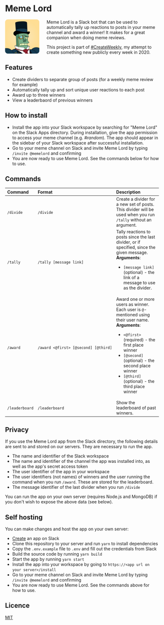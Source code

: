# Meme Lord

<img src="./memelord.png" alt="Meme Lord icon" width="112" height="112" align="left" style="margin-right: 24px" />

Meme Lord is a Slack bot that can be used to automatically tally up reactions to posts in your meme channel and award a winner! It makes for a great companion when doing meme reviews.

This project is part of [#CreateWeekly](https://dev.to/josephuspaye/createweekly-create-something-new-publicly-every-week-in-2020-1nh9), my attempt to create something new publicly every week in 2020.

## Features

-   Create dividers to separate group of posts (for a weekly meme review for example)
-   Automatically tally up and sort unique user reactions to each post
-   Award up to three winners
-   View a leaderbaord of previous winners

## How to install

-   Install the app into your Slack workspace by searching for "Meme Lord" on the Slack Apps directory. During installation, give the app permission to access your meme channel (e.g. _#random_). The app should appear in the sidebar of your Slack workspace after successful installation.
-   Go to your meme channel on Slack and invite Meme Lord by typing `/invite @memelord` and confirming
-   You are now ready to use Meme Lord. See the commands below for how to use.

## Commands

| Command        | Format                                                         | Description                                                                                                                                                                                                                                                                                                                     |
| :------------- | :------------------------------------------------------------- | :------------------------------------------------------------------------------------------------------------------------------------------------------------------------------------------------------------------------------------------------------------------------------------------------------------------------------ |
| `/divide`      | `/divide`                                                      | Create a divider for a new set of posts. This divider will be used when you run `/tally` without an argument.                                                                                                                                                                                                                   |
| `/tally`       | `/tally [message link]`                                        | Tally reactions to posts since the last divider, or if specified, since the given message. <br>**Arguments**: <ul><li><code>[message link]</code> (optional) - the link of a message to use as the divider.</li></ul>                                                                                                           |
| `/award`       | <code>/award&nbsp;<@first>&nbsp;[@second]&nbsp;[@third]</code> | Award one or more users as winner. Each user is `@`-mentioned using their user name. <br>**Arguments**: <ul><li><code>&lt;@first&gt;</code> (required) - the first place winner</li><li><code>[@second]</code> (optional) - the second place winner</li><li><code>[@third]</code> (optional) - the third place winner</li></ul> |
| `/leaderboard` | `/leaderboard`                                                 | Show the leaderboard of past winners.                                                                                                                                                                                                                                                                                           |

## Privacy

If you use the Meme Lord app from the Slack directory, the following details are sent to and stored on our servers. They are necessary to run the app.

-   The name and identifier of the Slack workspace
-   The name and identifier of the channel the app was installed into, as well as the app's secret access token
-   The user identifier of the app in your workspace
-   The user identifiers (not names) of winners and the user running the command when you run `/award`. These are stored for the leaderboard.
-   The message identifier of the last divider when you run `/divide`

You can run the app on your own server (requires Node.js and MongoDB) if you don't wish to expose the above data (see below).

## Self hosting

You can make changes and host the app on your own server:

-   [Create](https://api.slack.com/apps/new) an app on Slack
-   Clone this repository to your server and run `yarn` to install dependencies
-   Copy the `.env.example` file to `.env` and fill out the credentials from Slack
-   Build the source code by running `yarn build`
-   Start the app by running `yarn start`
-   Install the app into your workspace by going to `https://<app url on your server>/install`
-   Go to your meme channel on Slack and invite Meme Lord by typing `/invite @memelord` and confirming
-   You are now ready to use Meme Lord. See the commands above for how to use.

## Licence

[MIT](LICENCE)
